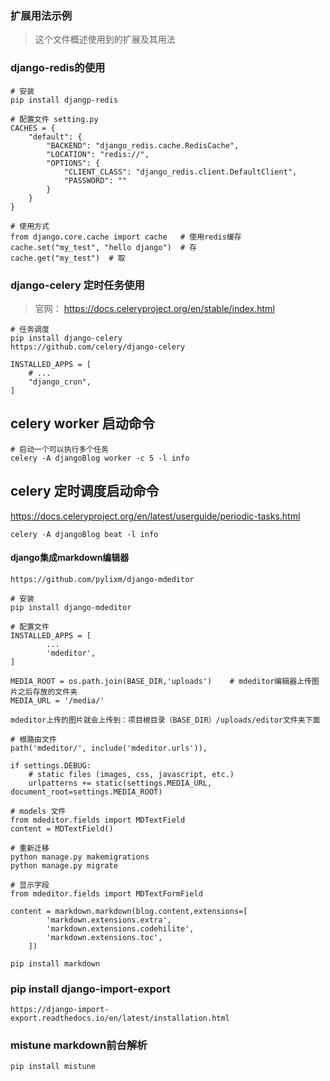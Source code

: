 ### 扩展用法示例
> 这个文件概述使用到的扩展及其用法

### django-redis的使用
```
# 安装
pip install djangp-redis

# 配置文件 setting.py
CACHES = {
    "default": {
        "BACKEND": "django_redis.cache.RedisCache",
        "LOCATION": "redis://",
        "OPTIONS": {
            "CLIENT_CLASS": "django_redis.client.DefaultClient",
            "PASSWORD": ""
        }
    }
}

# 使用方式
from django.core.cache import cache   # 使用redis缓存
cache.set("my_test", "hello django")  # 存 
cache.get("my_test")  # 取
```

### django-celery 定时任务使用

> 官网： https://docs.celeryproject.org/en/stable/index.html

```
# 任务调度
pip install django-celery
https://github.com/celery/django-celery

INSTALLED_APPS = [
    # ...
    "django_cron",
]

```


## celery worker 启动命令
```
# 启动一个可以执行多个任务
celery -A djangoBlog worker -c 5 -l info

```


## celery 定时调度启动命令
https://docs.celeryproject.org/en/latest/userguide/periodic-tasks.html
```
celery -A djangoBlog beat -l info

```


#### django集成markdown编辑器
```
https://github.com/pylixm/django-mdeditor

# 安装
pip install django-mdeditor

# 配置文件
INSTALLED_APPS = [
        ...
        'mdeditor',
]

MEDIA_ROOT = os.path.join(BASE_DIR,'uploads')    # mdeditor编辑器上传图片之后存放的文件夹
MEDIA_URL = '/media/'

mdeditor上传的图片就会上传到：项目根目录（BASE_DIR）/uploads/editor文件夹下面

# 根路由文件
path('mdeditor/', include('mdeditor.urls')),

if settings.DEBUG:
    # static files (images, css, javascript, etc.)
    urlpatterns += static(settings.MEDIA_URL, document_root=settings.MEDIA_ROOT)

# models 文件
from mdeditor.fields import MDTextField
content = MDTextField() 

# 重新迁移
python manage.py makemigrations
python manage.py migrate

# 显示字段
from mdeditor.fields import MDTextFormField

content = markdown.markdown(blog.content,extensions=[
        'markdown.extensions.extra',
        'markdown.extensions.codehilite',
        'markdown.extensions.toc',
    ])

pip install markdown
```


### pip install django-import-export
```
https://django-import-export.readthedocs.io/en/latest/installation.html

```

###  mistune markdown前台解析
```
pip install mistune
```

